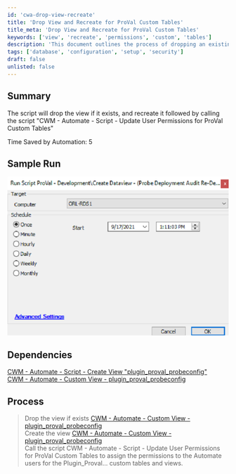 ```yaml
---
id: 'cwa-drop-view-recreate'
title: 'Drop View and Recreate for ProVal Custom Tables'
title_meta: 'Drop View and Recreate for ProVal Custom Tables'
keywords: ['view', 'recreate', 'permissions', 'custom', 'tables']
description: 'This document outlines the process of dropping an existing view and recreating it, followed by executing a script to update user permissions for ProVal custom tables in ConnectWise Automate. The automation aims to enhance efficiency by saving time in user permission management.'
tags: ['database', 'configuration', 'setup', 'security']
draft: false
unlisted: false
---
```

## Summary

The script will drop the view if it exists, and recreate it followed by calling the script "CWM - Automate - Script - Update User Permissions for ProVal Custom Tables"

Time Saved by Automation: 5

## Sample Run

![Sample Run](../../../static/img/MySQL---View---Create-(plugin_proval_probeconfig)/image_1.png)

## Dependencies

[CWM - Automate - Script - Create View "plugin_proval_probeconfig"](https://proval.itglue.com/DOC-5078775-8288023)  
[CWM - Automate - Custom View - plugin_proval_probeconfig](https://proval.itglue.com/DOC-5078775-8288022)

## Process

> Drop the view if exists [CWM - Automate - Custom View - plugin_proval_probeconfig](https://proval.itglue.com/DOC-5078775-8288022)  
> Create the view [CWM - Automate - Custom View - plugin_proval_probeconfig](https://proval.itglue.com/DOC-5078775-8288022)  
> Call the script CWM - Automate - Script - Update User Permissions for ProVal Custom Tables to assign the permissions to the Automate users for the Plugin_Proval... custom tables and views.



